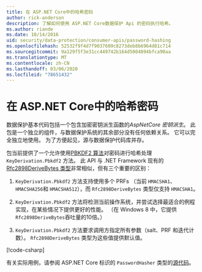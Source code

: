 ```yaml
---
title: 在 ASP.NET Core中的哈希密码
author: rick-anderson
description: 了解如何使用 ASP.NET Core数据保护 Api 的密码执行哈希。
ms.author: riande
ms.date: 10/14/2016
uid: security/data-protection/consumer-apis/password-hashing
ms.openlocfilehash: 52532f9f4d7f9037609c8273deb8b6964d81c714
ms.sourcegitcommit: 9a129f5f3e31cc449742b164d5004894bfca90aa
ms.translationtype: MT
ms.contentlocale: zh-CN
ms.lasthandoff: 03/06/2020
ms.locfileid: "78651432"
---
```

# <a name="hash-passwords-in-aspnet-core"></a>在 ASP.NET Core中的哈希密码

数据保护基本代码包括一个包含加密密钥派生函数的*AspNetCore 密钥派生*。 此包是一个独立的组件，与数据保护系统的其余部分没有任何依赖关系。 它可以完全独立地使用。 为了方便起见，源与数据保护代码库并存。

包当前提供了一个允许使用[PBKDF2 算法](https://tools.ietf.org/html/rfc2898#section-5.2)对密码进行哈希处理 `KeyDerivation.Pbkdf2` 方法。 此 API 与 .NET Framework 现有的[Rfc2898DeriveBytes 类型](/dotnet/api/system.security.cryptography.rfc2898derivebytes)非常相似，但有三个重要的区别：

1. `KeyDerivation.Pbkdf2` 方法支持使用多个 PRFs （当前 `HMACSHA1`、`HMACSHA256`和 `HMACSHA512`），而 `Rfc2898DeriveBytes` 类型仅支持 `HMACSHA1`。

2. `KeyDerivation.Pbkdf2` 方法将检测当前操作系统，并尝试选择最适合的例程实现，在某些情况下提供更好的性能。 （在 Windows 8 中，它提供 `Rfc2898DeriveBytes`吞吐量的10倍。）

3. `KeyDerivation.Pbkdf2` 方法要求调用方指定所有参数（salt、PRF 和迭代计数）。 `Rfc2898DeriveBytes` 类型为这些值提供默认值。

[!code-csharp[](password-hashing/samples/passwordhasher.cs)]

有关实际用例，请参阅 ASP.NET Core 标识的 `PasswordHasher` 类型的[源代码](https://github.com/dotnet/AspNetCore/blob/master/src/Identity/Extensions.Core/src/PasswordHasher.cs)。

